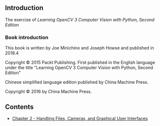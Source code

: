 ## Introduction

The exercise of *Learning OpenCV 3 Computer Vision with Python, Second Edition*

### Book introduction

This book is written by Joe Minichino and Joseph Howse and published in 2018.4

Copyright © 2015 Packt Publishing. First published in the English language under the title "Learning OpenCV 3 Computer Vision with Python, Second Edition"

Chinese simplified language edition published by China Machine Press.

Copyright © 2016 by China Machine Press.



## Contents

- [Chapter 2 - Handling Files, Cameras, and Graphical User Interfaces](第2章-处理文件、摄像头和图形用户界面)

